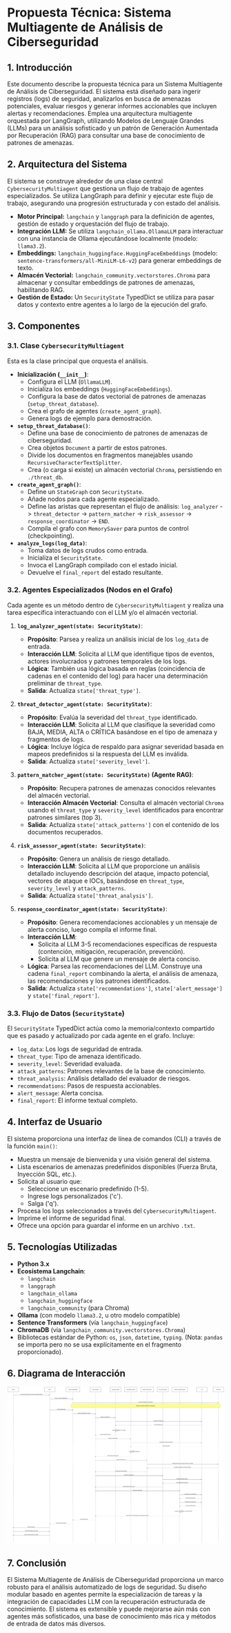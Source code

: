 # Propuesta Técnica: Sistema Multiagente de Análisis de Ciberseguridad

## 1. Introducción

Este documento describe la propuesta técnica para un Sistema Multiagente de Análisis de Ciberseguridad. El sistema está diseñado para ingerir registros (logs) de seguridad, analizarlos en busca de amenazas potenciales, evaluar riesgos y generar informes accionables que incluyen alertas y recomendaciones. Emplea una arquitectura multiagente orquestada por LangGraph, utilizando Modelos de Lenguaje Grandes (LLMs) para un análisis sofisticado y un patrón de Generación Aumentada por Recuperación (RAG) para consultar una base de conocimiento de patrones de amenazas.

## 2. Arquitectura del Sistema

El sistema se construye alrededor de una clase central `CybersecurityMultiagent` que gestiona un flujo de trabajo de agentes especializados. Se utiliza LangGraph para definir y ejecutar este flujo de trabajo, asegurando una progresión estructurada y con estado del análisis.

*   **Motor Principal:** `langchain` y `langgraph` para la definición de agentes, gestión de estado y orquestación del flujo de trabajo.
*   **Integración LLM:** Se utiliza `langchain_ollama.OllamaLLM` para interactuar con una instancia de Ollama ejecutándose localmente (modelo: `llama3.2`).
*   **Embeddings:** `langchain_huggingface.HuggingFaceEmbeddings` (modelo: `sentence-transformers/all-MiniLM-L6-v2`) para generar embeddings de texto.
*   **Almacén Vectorial:** `langchain_community.vectorstores.Chroma` para almacenar y consultar embeddings de patrones de amenazas, habilitando RAG.
*   **Gestión de Estado:** Un `SecurityState` TypedDict se utiliza para pasar datos y contexto entre agentes a lo largo de la ejecución del grafo.

## 3. Componentes

### 3.1. Clase `CybersecurityMultiagent`

Esta es la clase principal que orquesta el análisis.
*   **Inicialización (`__init__`)**:
    *   Configura el LLM (`OllamaLLM`).
    *   Inicializa los embeddings (`HuggingFaceEmbeddings`).
    *   Configura la base de datos vectorial de patrones de amenazas (`setup_threat_database`).
    *   Crea el grafo de agentes (`create_agent_graph`).
    *   Genera logs de ejemplo para demostración.
*   **`setup_threat_database()`**:
    *   Define una base de conocimiento de patrones de amenazas de ciberseguridad.
    *   Crea objetos `Document` a partir de estos patrones.
    *   Divide los documentos en fragmentos manejables usando `RecursiveCharacterTextSplitter`.
    *   Crea (o carga si existe) un almacén vectorial `Chroma`, persistiendo en `./threat_db`.
*   **`create_agent_graph()`**:
    *   Define un `StateGraph` con `SecurityState`.
    *   Añade nodos para cada agente especializado.
    *   Define las aristas que representan el flujo de análisis:
        `log_analyzer` -> `threat_detector` -> `pattern_matcher` -> `risk_assessor` -> `response_coordinator` -> `END`.
    *   Compila el grafo con `MemorySaver` para puntos de control (checkpointing).
*   **`analyze_logs(log_data)`**:
    *   Toma datos de logs crudos como entrada.
    *   Inicializa el `SecurityState`.
    *   Invoca el LangGraph compilado con el estado inicial.
    *   Devuelve el `final_report` del estado resultante.

### 3.2. Agentes Especializados (Nodos en el Grafo)

Cada agente es un método dentro de `CybersecurityMultiagent` y realiza una tarea específica interactuando con el LLM y/o el almacén vectorial.

1.  **`log_analyzer_agent(state: SecurityState)`**:
    *   **Propósito**: Parsea y realiza un análisis inicial de los `log_data` de entrada.
    *   **Interacción LLM**: Solicita al LLM que identifique tipos de eventos, actores involucrados y patrones temporales de los logs.
    *   **Lógica**: También usa lógica basada en reglas (coincidencia de cadenas en el contenido del log) para hacer una determinación preliminar de `threat_type`.
    *   **Salida**: Actualiza `state['threat_type']`.

2.  **`threat_detector_agent(state: SecurityState)`**:
    *   **Propósito**: Evalúa la severidad del `threat_type` identificado.
    *   **Interacción LLM**: Solicita al LLM que clasifique la severidad como BAJA, MEDIA, ALTA o CRÍTICA basándose en el tipo de amenaza y fragmentos de logs.
    *   **Lógica**: Incluye lógica de respaldo para asignar severidad basada en mapeos predefinidos si la respuesta del LLM es inválida.
    *   **Salida**: Actualiza `state['severity_level']`.

3.  **`pattern_matcher_agent(state: SecurityState)` (Agente RAG)**:
    *   **Propósito**: Recupera patrones de amenazas conocidos relevantes del almacén vectorial.
    *   **Interacción Almacén Vectorial**: Consulta el almacén vectorial `Chroma` usando el `threat_type` y `severity_level` identificados para encontrar patrones similares (top 3).
    *   **Salida**: Actualiza `state['attack_patterns']` con el contenido de los documentos recuperados.

4.  **`risk_assessor_agent(state: SecurityState)`**:
    *   **Propósito**: Genera un análisis de riesgo detallado.
    *   **Interacción LLM**: Solicita al LLM que proporcione un análisis detallado incluyendo descripción del ataque, impacto potencial, vectores de ataque e IOCs, basándose en `threat_type`, `severity_level` y `attack_patterns`.
    *   **Salida**: Actualiza `state['threat_analysis']`.

5.  **`response_coordinator_agent(state: SecurityState)`**:
    *   **Propósito**: Genera recomendaciones accionables y un mensaje de alerta conciso, luego compila el informe final.
    *   **Interacción LLM**:
        *   Solicita al LLM 3-5 recomendaciones específicas de respuesta (contención, mitigación, recuperación, prevención).
        *   Solicita al LLM que genere un mensaje de alerta conciso.
    *   **Lógica**: Parsea las recomendaciones del LLM. Construye una cadena `final_report` combinando la alerta, el análisis de amenaza, las recomendaciones y los patrones identificados.
    *   **Salida**: Actualiza `state['recommendations']`, `state['alert_message']` y `state['final_report']`.

### 3.3. Flujo de Datos (`SecurityState`)

El `SecurityState` TypedDict actúa como la memoria/contexto compartido que es pasado y actualizado por cada agente en el grafo. Incluye:
*   `log_data`: Los logs de seguridad de entrada.
*   `threat_type`: Tipo de amenaza identificado.
*   `severity_level`: Severidad evaluada.
*   `attack_patterns`: Patrones relevantes de la base de conocimiento.
*   `threat_analysis`: Análisis detallado del evaluador de riesgos.
*   `recommendations`: Pasos de respuesta accionables.
*   `alert_message`: Alerta concisa.
*   `final_report`: El informe textual completo.

## 4. Interfaz de Usuario

El sistema proporciona una interfaz de línea de comandos (CLI) a través de la función `main()`:
*   Muestra un mensaje de bienvenida y una visión general del sistema.
*   Lista escenarios de amenazas predefinidos disponibles (Fuerza Bruta, Inyección SQL, etc.).
*   Solicita al usuario que:
    *   Seleccione un escenario predefinido (1-5).
    *   Ingrese logs personalizados ('c').
    *   Salga ('q').
*   Procesa los logs seleccionados a través del `CybersecurityMultiagent`.
*   Imprime el informe de seguridad final.
*   Ofrece una opción para guardar el informe en un archivo `.txt`.

## 5. Tecnologías Utilizadas

*   **Python 3.x**
*   **Ecosistema Langchain**:
    *   `langchain`
    *   `langgraph`
    *   `langchain_ollama`
    *   `langchain_huggingface`
    *   `langchain_community` (para Chroma)
*   **Ollama** (con modelo `llama3.2`, u otro modelo compatible)
*   **Sentence Transformers** (vía `langchain_huggingface`)
*   **ChromaDB** (vía `langchain_community.vectorstores.Chroma`)
*   Bibliotecas estándar de Python: `os`, `json`, `datetime`, `typing`. (Nota: `pandas` se importa pero no se usa explícitamente en el fragmento proporcionado).


## 6. Diagrama de Interacción
![diagrama interacción](./Assets/interaccion.png)

## 7. Conclusión

El Sistema Multiagente de Análisis de Ciberseguridad proporciona un marco robusto para el análisis automatizado de logs de seguridad. Su diseño modular basado en agentes permite la especialización de tareas y la integración de capacidades LLM con la recuperación estructurada de conocimiento. El sistema es extensible y puede mejorarse aún más con agentes más sofisticados, una base de conocimiento más rica y métodos de entrada de datos más diversos.
